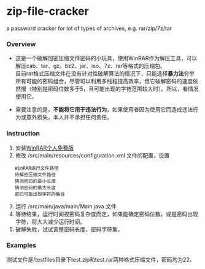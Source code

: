 # zip-file-cracker
a password cracker for lot of types of archives, e.g. rar/zip/7z/tar

### Overview
* 这是一个破解加密压缩文件密码的小玩具，使用WinRAR作为解压工具，可以解压cab、tar、gz、bz2、jar、iso、7z、rar等格式的压缩包。<br>
  目前rar格式压缩文件在没有针对性破解算法的情况下，只能选择**暴力法**穷举所有可能的密码组合，尽管可以利用多线程提高效率，但它破解密码的速度依然慢（特别是密码位数多于5，且可能出现的字符范围较大时）。所以，看情况使用它。<br>
  
* 需要注意的是，**不能将它用于违法行为**，如果使用者因为使用它而造成违法行为或意外损失，本人并不承担任何责任。

### Instruction
1. 安装[WinRAR个人免费版](http://www.winrar.com.cn/)
2. 修改 /src/main/resources/configuration.xml 文件的配置，设置
```
   WinRAR运行文件路径
   待解密压缩文件路径
   猜测密码的最小长度
   猜测密码的最大长度
   密码可能出现字符的集合
```  
3. 运行 /src/main/java/main/Main.java 文件 
4. 等待结果，运行时间视密码复杂度而定，如果能确定密码位数，或是密码出现字符，将大大减少运行时间。
5. 破解失败，试试调整密码长度、密码字符集。

### Examples
测试文件是/testfiles目录下test.zip和test.rar两种格式压缩文件，密码均为22。

